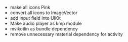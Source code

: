 - make all icons Pink
- convert all icons to ImageVector
- add Input field into UIKit
- Make audio player as kmp module
- mvikotlin as bundle dependency
- remove unnecessary material dependency for activity